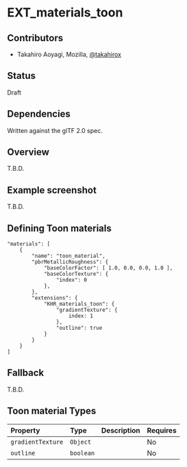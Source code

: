 # EXT\_materials\_toon

## Contributors

* Takahiro Aoyagi, Mozilla, [@takahirox](https://github.com/takahirox)

## Status

Draft

## Dependencies

Written against the glTF 2.0 spec.

## Overview

T.B.D.

## Example screenshot

T.B.D.

## Defining Toon materials

```
"materials": [
    {
        "name": "toon_material",
        "pbrMetallicRoughness": {
            "baseColorFactor": [ 1.0, 0.0, 0.0, 1.0 ],
            "baseColorTexture": {
                "index": 0
            },
        },
        "extensions": {
            "KHR_materials_toon": {
                "gradientTexture": {
                    index: 1
                },
                "outline": true
            }
        }
    }
]
```

## Fallback

T.B.D.

## Toon material Types

| Property | Type | Description | Requires |
|:------|:------|:------|:------|
| `gradientTexture` | `Object` | | No |
| `outline` | `boolean` | | No |
